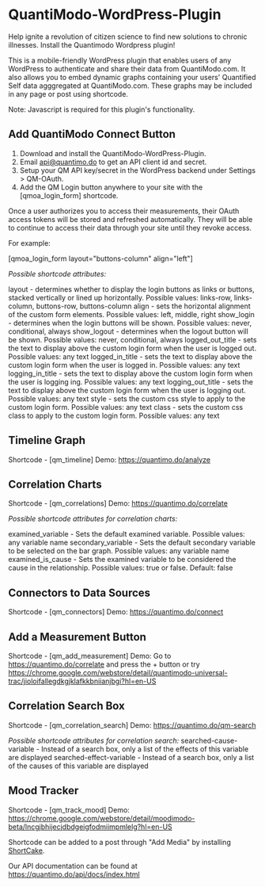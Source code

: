 # QuantiModo-WordPress-Plugin

Help ignite a revolution of citizen science to find new solutions to chronic illnesses.  Install the Quantimodo Wordpress plugin!

This is a mobile-friendly WordPress plugin that enables users of any WordPress to authenticate and share their data from QuantiModo.com. It also allows you to embed dynamic graphs containing your users' Quantified Self data agggregated at QuantiModo.com. These graphs may be included in any page or post using shortcode.

Note: Javascript is required for this plugin's functionality.

## Add QuantiModo Connect Button
1. Download and install the QuantiModo-WordPress-Plugin.
2. Email api@quantimo.do to get an API client id and secret.
3. Setup your QM API key/secret in the WordPress backend under Settings > QM-OAuth.
4. Add the QM Login button anywhere to your site with the [qmoa_login_form] shortcode.

Once a user authorizes you to access their measurements, their OAuth access tokens will be stored and refreshed automatically. They will be able to continue to access their data through your site until they revoke access. 

For example:

[qmoa_login_form layout="buttons-column" align="left"]

*Possible shortcode attributes:*

layout - determines whether to display the login buttons as links or buttons, stacked vertically or lined up horizontally. Possible values: links-row, links-column, buttons-row, buttons-column
align - sets the horizontal alignment of the custom form elements. Possible values: left, middle, right
show_login - determines when the login buttons will be shown. Possible values: never, conditional, always
show_logout - determines when the logout button will be shown. Possible values: never, conditional, always
logged_out_title - sets the text to display above the custom login form when the user is logged out. Possible values: any text
logged_in_title - sets the text to display above the custom login form when the user is logged in. Possible values: any text
logging_in_title - sets the text to display above the custom login form when the user is logging ing. Possible values: any text
logging_out_title - sets the text to display above the custom login form when the user is logging out. Possible values: any text
style - sets the custom css style to apply to the custom login form. Possible values: any text
class - sets the custom css class to apply to the custom login form. Possible values: any text

## Timeline Graph
Shortcode - [qm_timeline]
Demo: https://quantimo.do/analyze

## Correlation Charts
Shortcode - [qm_correlations]
Demo: https://quantimo.do/correlate

*Possible shortcode attributes for correlation charts:*

examined_variable - Sets the default examined variable. Possible values: any variable name
secondary_variable - Sets the default secondary variable to be selected on the bar graph. Possible values: any variable name
examined_is_cause - Sets the examined variable to be considered the cause in the relationship.  Possible values: true or false. Default: false

## Connectors to Data Sources
Shortcode - [qm_connectors]
Demo: https://quantimo.do/connect

## Add a Measurement Button
Shortcode - [qm_add_measurement]
Demo: Go to https://quantimo.do/correlate and press the + button or try https://chrome.google.com/webstore/detail/quantimodo-universal-trac/jioloifallegdkgjklafkkbniianjbgi?hl=en-US

## Correlation Search Box
Shortcode - [qm_correlation_search]
Demo: https://quantimo.do/qm-search

*Possible shortcode attributes for correlation search:*
searched-cause-variable - Instead of a search box, only a list of the effects of this variable are displayed
searched-effect-variable - Instead of a search box, only a list of the causes of this variable are displayed

## Mood Tracker
Shortcode - [qm_track_mood]
Demo: https://chrome.google.com/webstore/detail/moodimodo-beta/lncgjbhijecjdbdgeigfodmiimpmlelg?hl=en-US

Shortcode can be added to a post through "Add Media" by installing [ShortCake](https://github.com/fusioneng/Shortcake).

Our API documentation can be found at https://quantimo.do/api/docs/index.html